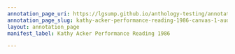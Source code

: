 ```yaml
---
annotation_page_uri: https://lgsump.github.io/anthology-testing/annotations/kathy-acker-performance-reading-1986-canvas-1-audience.json
annotation_page_slug: kathy-acker-performance-reading-1986-canvas-1-audience
layout: annotation_page
manifest_label: Kathy Acker Performance Reading 1986

---
```

